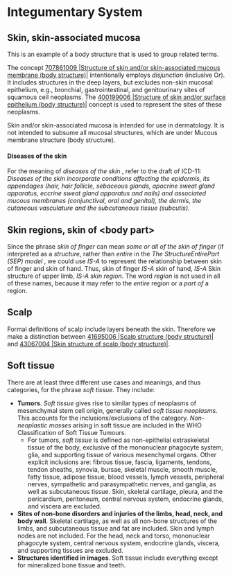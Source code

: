 # Integumentary System

## Skin, skin-associated mucosa

This is an example of a body structure that is used to group related terms.&#x20;

The concept [707861009 |Structure of skin and/or skin-associated mucous membrane (body structure)|](http://snomed.info/id/707861009) intentionally employs _disjunction_ (inclusive &#x4F;_&#x72;_).  It includes structures in the deep layers, but excludes non-skin mucosal epithelium, e.g., bronchial, gastrointestinal, and genitourinary sites of squamous cell neoplasms. The [400199006 |Structure of skin and/or surface epithelium (body structure)|](http://snomed.info/id/400199006) concept is used to represent the sites of these neoplasms.

Skin and/or skin-associated mucosa is intended for use in dermatology. It is not intended to subsume all mucosal structures, which are under Mucous membrane structure (body structure).

#### Diseases of the skin

For the meaning of _diseases of the skin_ , refer to the draft of ICD-11:  _Diseases of the skin incorporate conditions affecting the epidermis, its appendages (hair, hair follicle, sebaceous glands, apocrine sweat gland apparatus, eccrine sweat gland apparatus and nails) and associated mucous membranes (conjunctival, oral and genital), the dermis, the cutaneous vasculature and the subcutaneous tissue (subcutis)._

## Skin regions, skin of \<body part>

Since the phrase _skin of finger_ can mean _some or all of the skin of finger_ (if interpreted as a _structure_, rather than _entire_ in the _The StructureEntirePart (SEP) model_ , we could use _IS-A_ to represent the relationship between skin of finger and skin of hand. Thus, skin of finger _IS-A_ skin of hand, _IS-A_ Skin structure of upper limb, _IS-A_ _skin region_. The word _region_ is not used in all of these names, because it may refer to the _entire_ region or a _part of_ a region.

## Scalp

Formal definitions of scalp include layers beneath the skin. Therefore we make a distinction between [41695006 |Scalp structure (body structure)|](http://snomed.info/id/41695006) and [43067004 |Skin structure of scalp (body structure)|](http://snomed.info/id/43067004).

## Soft tissue

There are at least three different use cases and meanings, and thus categories, for the phrase _soft tissue._ They include:

* **Tumors**. _Soft tissue_ gives rise to similar types of neoplasms of mesenchymal stem cell origin, generally called _soft tissue neoplasms_. This accounts for the inclusions/exclusions of the category. _Non-neoplastic masses_ arising in soft tissue are included in the WHO Classification of Soft Tissue Tumours.
  * For tumors, _soft tissue_ is defined as non-epithelial extraskeletal tissue of the body, exclusive of the mononuclear phagocyte system, glia, and supporting tissue of various mesenchymal organs. Other explicit inclusions are: fibrous tissue, fascia, ligaments, tendons, tendon sheaths, synovia, bursae, skeletal muscle, smooth muscle, fatty tissue, adipose tissue, blood vessels, lymph vessels, peripheral nerves, sympathetic and parasympathetic nerves, and ganglia, as well as subcutaneous tissue. Skin, skeletal cartilage, pleura, and the pericardium, peritoneum, central nervous system, endocrine glands, and viscera are excluded.
* **Sites of non-bone disorders and injuries of the limbs, head, neck, and body wall**. Skeletal cartilage, as well as all non-bone structures of the limbs, and subcutaneous tissue and fat are included. Skin and lymph nodes are not included. For the head, neck and torso, mononuclear phagocyte system, central nervous system, endocrine glands, viscera, and supporting tissues are excluded.
* **Structures identified in images**. Soft tissue include everything except for mineralized bone tissue and teeth.
